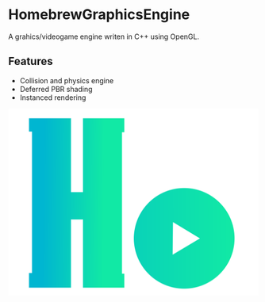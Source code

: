 # HomebrewGraphicsEngine

A grahics/videogame engine writen in C++ using OpenGL.

## Features
- Collision and physics engine
- Deferred PBR shading
- Instanced rendering

![HoGraEngine logo](HoGraEngineLogo.png "HoGraEngine logo")